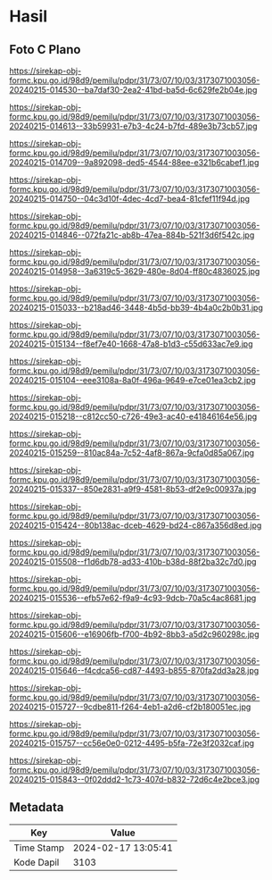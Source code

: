 # Hasil

## Foto C Plano

https://sirekap-obj-formc.kpu.go.id/98d9/pemilu/pdpr/31/73/07/10/03/3173071003056-20240215-014530--ba7daf30-2ea2-41bd-ba5d-6c629fe2b04e.jpg

https://sirekap-obj-formc.kpu.go.id/98d9/pemilu/pdpr/31/73/07/10/03/3173071003056-20240215-014613--33b59931-e7b3-4c24-b7fd-489e3b73cb57.jpg

https://sirekap-obj-formc.kpu.go.id/98d9/pemilu/pdpr/31/73/07/10/03/3173071003056-20240215-014709--9a892098-ded5-4544-88ee-e321b6cabef1.jpg

https://sirekap-obj-formc.kpu.go.id/98d9/pemilu/pdpr/31/73/07/10/03/3173071003056-20240215-014750--04c3d10f-4dec-4cd7-bea4-81cfef11f94d.jpg

https://sirekap-obj-formc.kpu.go.id/98d9/pemilu/pdpr/31/73/07/10/03/3173071003056-20240215-014846--072fa21c-ab8b-47ea-884b-521f3d6f542c.jpg

https://sirekap-obj-formc.kpu.go.id/98d9/pemilu/pdpr/31/73/07/10/03/3173071003056-20240215-014958--3a6319c5-3629-480e-8d04-ff80c4836025.jpg

https://sirekap-obj-formc.kpu.go.id/98d9/pemilu/pdpr/31/73/07/10/03/3173071003056-20240215-015033--b218ad46-3448-4b5d-bb39-4b4a0c2b0b31.jpg

https://sirekap-obj-formc.kpu.go.id/98d9/pemilu/pdpr/31/73/07/10/03/3173071003056-20240215-015134--f8ef7e40-1668-47a8-b1d3-c55d633ac7e9.jpg

https://sirekap-obj-formc.kpu.go.id/98d9/pemilu/pdpr/31/73/07/10/03/3173071003056-20240215-015104--eee3108a-8a0f-496a-9649-e7ce01ea3cb2.jpg

https://sirekap-obj-formc.kpu.go.id/98d9/pemilu/pdpr/31/73/07/10/03/3173071003056-20240215-015218--c812cc50-c726-49e3-ac40-e41846164e56.jpg

https://sirekap-obj-formc.kpu.go.id/98d9/pemilu/pdpr/31/73/07/10/03/3173071003056-20240215-015259--810ac84a-7c52-4af8-867a-9cfa0d85a067.jpg

https://sirekap-obj-formc.kpu.go.id/98d9/pemilu/pdpr/31/73/07/10/03/3173071003056-20240215-015337--850e2831-a9f9-4581-8b53-df2e9c00937a.jpg

https://sirekap-obj-formc.kpu.go.id/98d9/pemilu/pdpr/31/73/07/10/03/3173071003056-20240215-015424--80b138ac-dceb-4629-bd24-c867a356d8ed.jpg

https://sirekap-obj-formc.kpu.go.id/98d9/pemilu/pdpr/31/73/07/10/03/3173071003056-20240215-015508--f1d6db78-ad33-410b-b38d-88f2ba32c7d0.jpg

https://sirekap-obj-formc.kpu.go.id/98d9/pemilu/pdpr/31/73/07/10/03/3173071003056-20240215-015536--efb57e62-f9a9-4c93-9dcb-70a5c4ac8681.jpg

https://sirekap-obj-formc.kpu.go.id/98d9/pemilu/pdpr/31/73/07/10/03/3173071003056-20240215-015606--e16906fb-f700-4b92-8bb3-a5d2c960298c.jpg

https://sirekap-obj-formc.kpu.go.id/98d9/pemilu/pdpr/31/73/07/10/03/3173071003056-20240215-015646--f4cdca56-cd87-4493-b855-870fa2dd3a28.jpg

https://sirekap-obj-formc.kpu.go.id/98d9/pemilu/pdpr/31/73/07/10/03/3173071003056-20240215-015727--9cdbe811-f264-4eb1-a2d6-cf2b180051ec.jpg

https://sirekap-obj-formc.kpu.go.id/98d9/pemilu/pdpr/31/73/07/10/03/3173071003056-20240215-015757--cc56e0e0-0212-4495-b5fa-72e3f2032caf.jpg

https://sirekap-obj-formc.kpu.go.id/98d9/pemilu/pdpr/31/73/07/10/03/3173071003056-20240215-015843--0f02ddd2-1c73-407d-b832-72d6c4e2bce3.jpg


## Metadata

| Key        | Value               |
| ---------- | ------------------- |
| Time Stamp | 2024-02-17 13:05:41 |
| Kode Dapil | 3103                |



